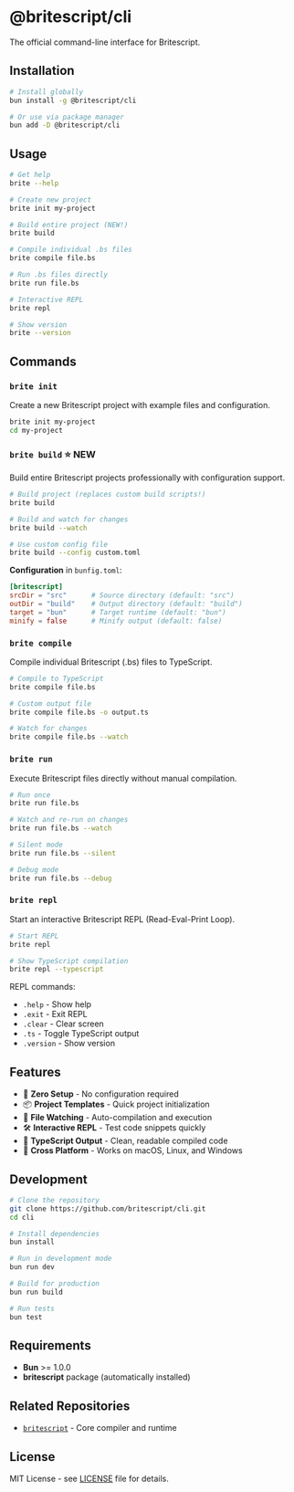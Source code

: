 # @britescript/cli

The official command-line interface for Britescript.

## Installation

```bash
# Install globally
bun install -g @britescript/cli

# Or use via package manager
bun add -D @britescript/cli
```

## Usage

```bash
# Get help
brite --help

# Create new project
brite init my-project

# Build entire project (NEW!)
brite build

# Compile individual .bs files
brite compile file.bs

# Run .bs files directly
brite run file.bs

# Interactive REPL
brite repl

# Show version
brite --version
```

## Commands

### `brite init`
Create a new Britescript project with example files and configuration.

```bash
brite init my-project
cd my-project
```

### `brite build` ⭐ **NEW**
Build entire Britescript projects professionally with configuration support.

```bash
# Build project (replaces custom build scripts!)
brite build

# Build and watch for changes
brite build --watch

# Use custom config file
brite build --config custom.toml
```

**Configuration** in `bunfig.toml`:
```toml
[britescript]
srcDir = "src"      # Source directory (default: "src")
outDir = "build"    # Output directory (default: "build")
target = "bun"      # Target runtime (default: "bun")
minify = false      # Minify output (default: false)
```

### `brite compile`
Compile individual Britescript (.bs) files to TypeScript.

```bash
# Compile to TypeScript
brite compile file.bs

# Custom output file
brite compile file.bs -o output.ts

# Watch for changes
brite compile file.bs --watch
```

### `brite run`
Execute Britescript files directly without manual compilation.

```bash
# Run once
brite run file.bs

# Watch and re-run on changes
brite run file.bs --watch

# Silent mode
brite run file.bs --silent

# Debug mode
brite run file.bs --debug
```

### `brite repl`
Start an interactive Britescript REPL (Read-Eval-Print Loop).

```bash
# Start REPL
brite repl

# Show TypeScript compilation
brite repl --typescript
```

REPL commands:
- `.help` - Show help
- `.exit` - Exit REPL
- `.clear` - Clear screen
- `.ts` - Toggle TypeScript output
- `.version` - Show version

## Features

- 🚀 **Zero Setup** - No configuration required
- 📦 **Project Templates** - Quick project initialization
- 🔄 **File Watching** - Auto-compilation and execution
- 🛠 **Interactive REPL** - Test code snippets quickly
- 🎯 **TypeScript Output** - Clean, readable compiled code
- 📱 **Cross Platform** - Works on macOS, Linux, and Windows

## Development

```bash
# Clone the repository
git clone https://github.com/britescript/cli.git
cd cli

# Install dependencies
bun install

# Run in development mode
bun run dev

# Build for production
bun run build

# Run tests
bun test
```

## Requirements

- **Bun** >= 1.0.0
- **britescript** package (automatically installed)

## Related Repositories

- [`britescript`](https://github.com/britescript/britescript) - Core compiler and runtime

## License

MIT License - see [LICENSE](LICENSE) file for details.